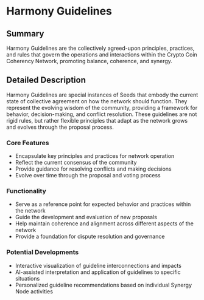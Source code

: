 # Harmony Guidelines

## Summary
Harmony Guidelines are the collectively agreed-upon principles, practices, and rules that govern the operations and interactions within the Crypto Coin Coherency Network, promoting balance, coherence, and synergy.

## Detailed Description
Harmony Guidelines are special instances of Seeds that embody the current state of collective agreement on how the network should function. They represent the evolving wisdom of the community, providing a framework for behavior, decision-making, and conflict resolution. These guidelines are not rigid rules, but rather flexible principles that adapt as the network grows and evolves through the proposal process.

### Core Features
- Encapsulate key principles and practices for network operation
- Reflect the current consensus of the community
- Provide guidance for resolving conflicts and making decisions
- Evolve over time through the proposal and voting process

### Functionality
- Serve as a reference point for expected behavior and practices within the network
- Guide the development and evaluation of new proposals
- Help maintain coherence and alignment across different aspects of the network
- Provide a foundation for dispute resolution and governance

### Potential Developments
- Interactive visualization of guideline interconnections and impacts
- AI-assisted interpretation and application of guidelines to specific situations
- Personalized guideline recommendations based on individual Synergy Node activities